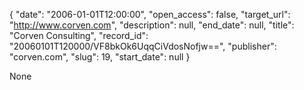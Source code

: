 {
  "date": "2006-01-01T12:00:00", 
  "open_access": false, 
  "target_url": "http://www.corven.com", 
  "description": null, 
  "end_date": null, 
  "title": "Corven Consulting", 
  "record_id": "20060101T120000/VF8bkOk6UqqCiVdosNofjw==", 
  "publisher": "corven.com", 
  "slug": 19, 
  "start_date": null
}

None